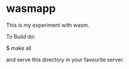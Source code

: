 # wasmapp
This is my experiment with wasm.

To Build do:

$ make all

and serve this directory in your favourite server.
